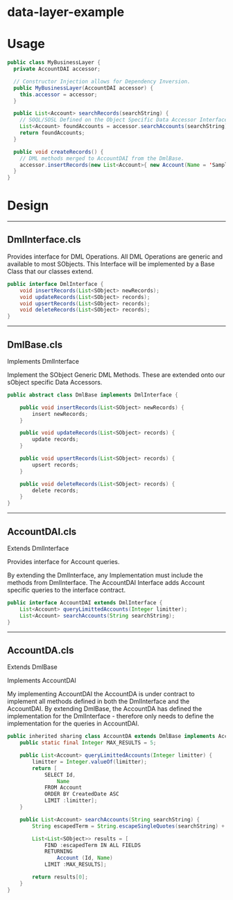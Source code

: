 # data-layer-example

# Usage

```java
public class MyBusinessLayer {
  private AccountDAI accessor;

  // Constructor Injection allows for Dependency Inversion.
  public MyBusinessLayer(AccountDAI accessor) {
    this.accessor = accessor;
  }

  public List<Account> searchRecords(searchString) {
    // SOQL/SOSL Defined on the Object Specific Data Accessor Interface (DAI)
    List<Account> foundAccounts = accessor.searchAccounts(searchString);
    return foundAccounts;
  }

  public void createRecords() {
    // DML methods merged to AccountDAI from the DmlBase.
    accessor.insertRecords(new List<Account>{ new Account(Name = 'Sample') });
  }
}
```

# Design
---
## DmlInterface.cls

Provides interface for DML Operations. All DML Operations are generic and available to most SObjects. This Interface will be implemented by a Base Class that our classes extend.

```java
public interface DmlInterface {
	void insertRecords(List<SObject> newRecords);
	void updateRecords(List<SObject> records);
	void upsertRecords(List<SObject> records);
	void deleteRecords(List<SObject> records);
}
```

---
## DmlBase.cls

Implements DmlInterface

Implement the SObject Generic DML Methods. These are extended onto our sObject specific Data Accessors.

```java
public abstract class DmlBase implements DmlInterface {

	public void insertRecords(List<SObject> newRecords) {
		insert newRecords;
	}

	public void updateRecords(List<SObject> records) {
		update records;
	}

	public void upsertRecords(List<SObject> records) {
		upsert records;
	}

	public void deleteRecords(List<SObject> records) {
		delete records;
	}
}

```

---
## AccountDAI.cls

Extends DmlInterface

Provides interface for Account queries.

By extending the DmlInterface, any Implementation must include the methods from DmlInterface.
The AccountDAI Interface adds Account specific queries to the interface contract.

```java
public interface AccountDAI extends DmlInterface {
	List<Account> queryLimittedAccounts(Integer limitter);
	List<Account> searchAccounts(String searchString);
}
```

---
## AccountDA.cls

Extends DmlBase

Implements AccountDAI

My implementing AccountDAI the AccountDA is under contract to implement all methods defined in both the DmlInterface and the AccountDAI. By extending DmlBase, the AccountDA has defined the implementation for the DmlInterface - therefore only needs to define the implementation for the queries in AccountDAI.

```java
public inherited sharing class AccountDA extends DmlBase implements AccountDAI {
	public static final Integer MAX_RESULTS = 5;

	public List<Account> queryLimittedAccounts(Integer limitter) {
		limitter = Integer.valueOf(limitter);
		return [
			SELECT Id,
				Name
			FROM Account
			ORDER BY CreatedDate ASC
			LIMIT :limitter];
	}

	public List<Account> searchAccounts(String searchString) {
		String escapedTerm = String.escapeSingleQuotes(searchString) + '*';

		List<List<SObject>> results = [
			FIND :escapedTerm IN ALL FIELDS
			RETURNING
				Account (Id, Name)
			LIMIT :MAX_RESULTS];

		return results[0];
	}
}
```
